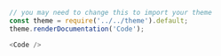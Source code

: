 ```javascript
// you may need to change this to import your theme
const theme = require('../../theme').default;
theme.renderDocumentation('Code');
```

```javascript
<Code />
```
